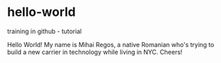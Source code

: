 # hello-world
training in github - tutorial

Hello World!
  My name is Mihai Regos, a native Romanian who's trying to build a new carrier in technology while living in NYC.
Cheers!

